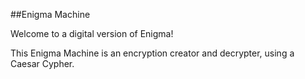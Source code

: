 ##Enigma Machine

Welcome to a digital version of Enigma!

This Enigma Machine is an encryption creator and decrypter, using a Caesar Cypher.
